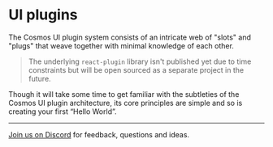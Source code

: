 # UI plugins

The Cosmos UI plugin system consists of an intricate web of "slots" and "plugs" that weave together with minimal knowledge of each other.

> The underlying `react-plugin` library isn't published yet due to time constraints but will be open sourced as a separate project in the future.

Though it will take some time to get familiar with the subtleties of the Cosmos UI plugin architecture, its core principles are simple and so is creating your first “Hello World”.

---

[Join us on Discord](https://discord.gg/3X95VgfnW5) for feedback, questions and ideas.
